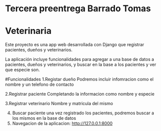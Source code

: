 # Tercera preentrega Barrado Tomas
# Veterinaria
Este proyecto es una app web desarrollada con Django que registrar pacientes, dueños y veterinarios.

La aplicación incluye funcionalidades para agregar a una base de datos a pacientes, dueños y veterinarios, y buscar en la base a los pacientes y ver que especie son.

#Funcionalidades
1.Registar dueño
Podremos incluir infomracion como el nombre y un telefono de contacto

2.Registrar paciente
Completando la informacion como nombre y especie

3.Registrar veterinario
Nombre y matricula del mismo

4. Buscar paciente
   una vez registrado los pacientes, podremos buscar a los mismos en la base de datos
5. Navegacion de la aplicacion: http://127.0.0.1:8000
